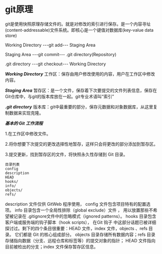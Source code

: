 # git原理

git是使用快照原理存储文件的。就是对修改的索引进行保存。是一个内容寻址(content-addressable)文件系统。即核心是一个键值对数据库(key-value data store)

Working Directory ---git add--- Staging Area

Staging Area ---git commit--- .git directory(Repository)

.git directory ---git checkout--- Working Directory

 ***Working Directory*** 工作区：保存由用户修改使用的内容，用户在工作区中修改内容。

 ***Staging Area*** 暂存区：是一个文件，保存着下次要提交的文件列表信息，保存在Git仓库中，与git的版本库放在一起。git专业术语叫“索引”

***.git directory*** 版本库：git中最重要的部分，保存元数据和对象数据库，从这里复制数据来实现克隆。

***基本的 Git 工作流程*** 

1.在工作区中修改文件。

2.将你想要下次提交的更改选择性地暂存，这样只会将更改的部分添加到暂存区。

3.提交更新，找到暂存区的文件，将快照永久性存储到 Git 目录。

```
目录列表
config
description
HEAD
hooks/
info/
objects/
refs/
```

description 文件仅供 GitWeb 程序使用， config 文件包含项目特有的配置选项。 info 目录包含一个全局性排除（global exclude）文件 ， 用以放置那些不希望被记录在 .gitignore文件中的忽略模式（ignored patterns）。 hooks 目录包含客户端或服务端的钩子脚本（hook scripts）， 在Git 钩子 中这部分话题已被详细探讨过。剩下的四个条目很重要：HEAD 文件，index 文件，objects 、refs 目录。 它们都是
Git 的核心组成部分。 objects 目录存储所有数据内容；refs 目录存储指向数据（分支、远程仓库和标签等）的提交对象的指针； HEAD 文件指向目前被检出的分支；index 文件保存暂存区信息。